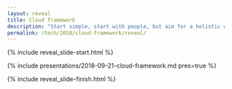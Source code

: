 ```yaml
---
layout: reveal
title: Cloud framework
description: "Start simple, start with people, but aim for a holistic well-constructed Cloud."
permalink: /tech/2018/cloud-framework/reveal/
---
```


{% include reveal_slide-start.html %}

{% include presentations/2018-09-21-cloud-framework.md pres=true %}

{% include reveal_slide-finish.html %}
